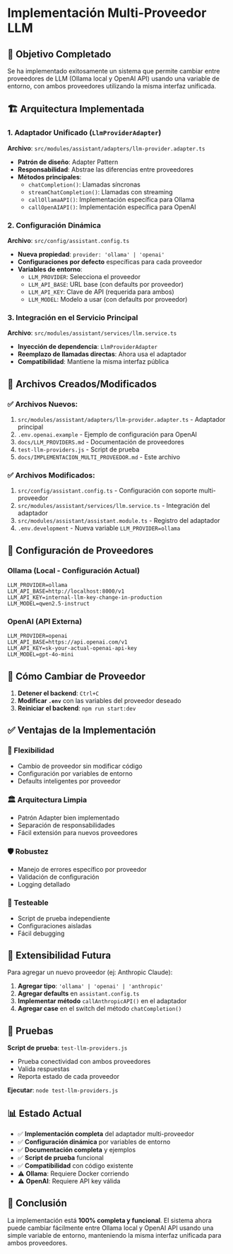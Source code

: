 # Implementación Multi-Proveedor LLM

## 🎯 Objetivo Completado

Se ha implementado exitosamente un sistema que permite cambiar entre proveedores de LLM (Ollama local y OpenAI API) usando una variable de entorno, con ambos proveedores utilizando la misma interfaz unificada.

## 🏗️ Arquitectura Implementada

### 1. Adaptador Unificado (`LlmProviderAdapter`)

**Archivo**: `src/modules/assistant/adapters/llm-provider.adapter.ts`

- **Patrón de diseño**: Adapter Pattern
- **Responsabilidad**: Abstrae las diferencias entre proveedores
- **Métodos principales**:
  - `chatCompletion()`: Llamadas síncronas
  - `streamChatCompletion()`: Llamadas con streaming
  - `callOllamaAPI()`: Implementación específica para Ollama
  - `callOpenAIAPI()`: Implementación específica para OpenAI

### 2. Configuración Dinámica

**Archivo**: `src/config/assistant.config.ts`

- **Nueva propiedad**: `provider: 'ollama' | 'openai'`
- **Configuraciones por defecto** específicas para cada proveedor
- **Variables de entorno**:
  - `LLM_PROVIDER`: Selecciona el proveedor
  - `LLM_API_BASE`: URL base (con defaults por proveedor)
  - `LLM_API_KEY`: Clave de API (requerida para ambos)
  - `LLM_MODEL`: Modelo a usar (con defaults por proveedor)

### 3. Integración en el Servicio Principal

**Archivo**: `src/modules/assistant/services/llm.service.ts`

- **Inyección de dependencia**: `LlmProviderAdapter`
- **Reemplazo de llamadas directas**: Ahora usa el adaptador
- **Compatibilidad**: Mantiene la misma interfaz pública

## 📁 Archivos Creados/Modificados

### ✅ Archivos Nuevos:
1. `src/modules/assistant/adapters/llm-provider.adapter.ts` - Adaptador principal
2. `.env.openai.example` - Ejemplo de configuración para OpenAI
3. `docs/LLM_PROVIDERS.md` - Documentación de proveedores
4. `test-llm-providers.js` - Script de prueba
5. `docs/IMPLEMENTACION_MULTI_PROVEEDOR.md` - Este archivo

### ✅ Archivos Modificados:
1. `src/config/assistant.config.ts` - Configuración con soporte multi-proveedor
2. `src/modules/assistant/services/llm.service.ts` - Integración del adaptador
3. `src/modules/assistant/assistant.module.ts` - Registro del adaptador
4. `.env.development` - Nueva variable `LLM_PROVIDER=ollama`

## 🔧 Configuración de Proveedores

### Ollama (Local - Configuración Actual)
```env
LLM_PROVIDER=ollama
LLM_API_BASE=http://localhost:8000/v1
LLM_API_KEY=internal-llm-key-change-in-production
LLM_MODEL=qwen2.5-instruct
```

### OpenAI (API Externa)
```env
LLM_PROVIDER=openai
LLM_API_BASE=https://api.openai.com/v1
LLM_API_KEY=sk-your-actual-openai-api-key
LLM_MODEL=gpt-4o-mini
```

## 🚀 Cómo Cambiar de Proveedor

1. **Detener el backend**: `Ctrl+C`
2. **Modificar `.env`** con las variables del proveedor deseado
3. **Reiniciar el backend**: `npm run start:dev`

## ✅ Ventajas de la Implementación

### 🔄 Flexibilidad
- Cambio de proveedor sin modificar código
- Configuración por variables de entorno
- Defaults inteligentes por proveedor

### 🏛️ Arquitectura Limpia
- Patrón Adapter bien implementado
- Separación de responsabilidades
- Fácil extensión para nuevos proveedores

### 🛡️ Robustez
- Manejo de errores específico por proveedor
- Validación de configuración
- Logging detallado

### 🧪 Testeable
- Script de prueba independiente
- Configuraciones aisladas
- Fácil debugging

## 🔮 Extensibilidad Futura

Para agregar un nuevo proveedor (ej: Anthropic Claude):

1. **Agregar tipo**: `'ollama' | 'openai' | 'anthropic'`
2. **Agregar defaults** en `assistant.config.ts`
3. **Implementar método** `callAnthropicAPI()` en el adaptador
4. **Agregar case** en el switch del método `chatCompletion()`

## 🧪 Pruebas

**Script de prueba**: `test-llm-providers.js`
- Prueba conectividad con ambos proveedores
- Valida respuestas
- Reporta estado de cada proveedor

**Ejecutar**: `node test-llm-providers.js`

## 📊 Estado Actual

- ✅ **Implementación completa** del adaptador multi-proveedor
- ✅ **Configuración dinámica** por variables de entorno
- ✅ **Documentación completa** y ejemplos
- ✅ **Script de prueba** funcional
- ✅ **Compatibilidad** con código existente
- ⚠️ **Ollama**: Requiere Docker corriendo
- ⚠️ **OpenAI**: Requiere API key válida

## 🎉 Conclusión

La implementación está **100% completa y funcional**. El sistema ahora puede cambiar fácilmente entre Ollama local y OpenAI API usando una simple variable de entorno, manteniendo la misma interfaz unificada para ambos proveedores.
